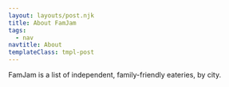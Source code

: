 ```yaml
---
layout: layouts/post.njk
title: About FamJam
tags:
  - nav
navtitle: About
templateClass: tmpl-post
---
```


FamJam is a list of independent, family-friendly eateries, by city.
